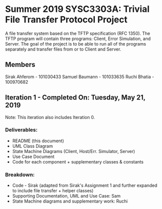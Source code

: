 # Summer 2019 SYSC3303A: Trivial File Transfer Protocol Project
  A file transfer system based on the TFTP specification (RFC 1350). The TFTP program will contain three programs: Client, Error Simulation, and Server. The goal of the project is to be able to run all of the programs separately and transfer files from or to Client and Server. 
 
## Members
  Sirak Ahferom   - 101030433
  Samuel Baumann  - 101033635
  Ruchi Bhatia    - 100970682
 
## Iteration 1 - Completed On: Tuesday, May 21, 2019
Note: This iteration also includes Iteration 0.
### Deliverables:
* README (this document)
* UML Class Diagram
* State Machine Diagrams (Client, Host/Err. Simulator, Server)
* Use Case Document
* Code for each component + supplementary classes & constants
### Breakdown:
* Code - Sirak (adapted from Sirak's Assignment 1 and further expanded to include file transfer + helper classes)
* Supporting Documentation, UML and Use Case: Sam
* State Machine diagrams and supplementary work: Ruchi
